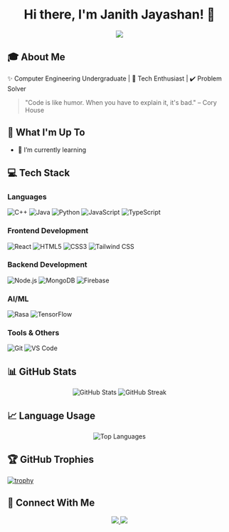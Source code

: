 <h1 align="center">
  Hi there, I'm Janith Jayashan! 👋
</h1>
<p align="center">
  <a href="https://www.linkedin.com/in/janithjayashan/">
    <img src="https://img.shields.io/badge/-LinkedIn-0077B5?style=for-the-badge&logo=linkedin&logoColor=white" />
  </a>
</p>

## 🎓 About Me
✨ Computer Engineering Undergraduate | 🔧 Tech Enthusiast | ✔️ Problem Solver
> "Code is like humor. When you have to explain it, it's bad." – Cory House

## 🚀 What I'm Up To
- 🌱 I’m currently learning
  
## 💻 Tech Stack

### Languages
![C++](https://img.shields.io/badge/-C++-00599C?style=flat&logo=c%2B%2B&logoColor=white)
![Java](https://img.shields.io/badge/-Java-007396?style=flat&logo=java&logoColor=white)
![Python](https://img.shields.io/badge/-Python-3776AB?style=flat&logo=python&logoColor=white)
![JavaScript](https://img.shields.io/badge/-JavaScript-F7DF1E?style=flat&logo=javascript&logoColor=black)
![TypeScript](https://img.shields.io/badge/-TypeScript-3178C6?style=flat&logo=typescript&logoColor=white)

### Frontend Development
![React](https://img.shields.io/badge/-React-61DAFB?style=flat&logo=react&logoColor=black)
![HTML5](https://img.shields.io/badge/-HTML5-E34F26?style=flat&logo=html5&logoColor=white)
![CSS3](https://img.shields.io/badge/-CSS3-1572B6?style=flat&logo=css3&logoColor=white)
![Tailwind CSS](https://img.shields.io/badge/-Tailwind_CSS-38B2AC?style=flat&logo=tailwind-css&logoColor=white)

### Backend Development
![Node.js](https://img.shields.io/badge/-Node.js-339933?style=flat&logo=node.js&logoColor=white)
![MongoDB](https://img.shields.io/badge/-MongoDB-47A248?style=flat&logo=mongodb&logoColor=white)
![Firebase](https://img.shields.io/badge/-Firebase-FFCA28?style=flat&logo=firebase&logoColor=black)

### AI/ML
![Rasa](https://img.shields.io/badge/-Rasa-5A31F4?style=flat&logo=rasa&logoColor=white)
![TensorFlow](https://img.shields.io/badge/-TensorFlow-FF6F00?style=flat&logo=tensorflow&logoColor=white)

### Tools & Others
![Git](https://img.shields.io/badge/-Git-F05032?style=flat&logo=git&logoColor=white)
![VS Code](https://img.shields.io/badge/-VS_Code-007ACC?style=flat&logo=visual-studio-code&logoColor=white)

## 📊 GitHub Stats
<p align="center">
  <img src="https://github-readme-stats.vercel.app/api?username=janithjay&show_icons=true&theme=dark" alt="GitHub Stats" />
  <img src="https://github-readme-streak-stats.herokuapp.com/?user=janithjay&theme=dark" alt="GitHub Streak" />
</p>

## 📈 Language Usage
<p align="center">
  <img src="https://github-readme-stats.vercel.app/api/top-langs/?username=janithjay&layout=compact&theme=dark" alt="Top Languages" />
</p>

## 🏆 GitHub Trophies
[![trophy](https://github-profile-trophy.vercel.app/?username=janithjay&theme=onestar&column=9)](https://github.com/ryo-ma/github-profile-trophy)

## 🤝 Connect With Me
<p align="center">
  <a href="https://www.linkedin.com/in/janithjayashan/">
    <img src="https://img.shields.io/badge/-LinkedIn-0077B5?style=for-the-badge&logo=linkedin&logoColor=white" />
  </a>
  <a href="mailto:janithjayashan018@gmail.com">
    <img src="https://img.shields.io/badge/-Email-D14836?style=for-the-badge&logo=gmail&logoColor=white" />
  </a>
</p>
